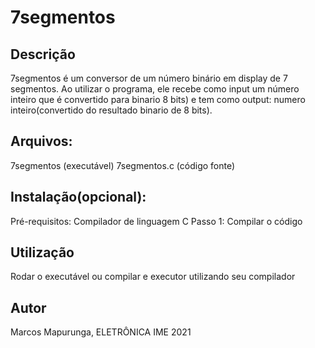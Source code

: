 # 7segmentos

## Descrição

7segmentos é um conversor de um número binário em display de 7 segmentos. Ao utilizar o programa, ele recebe como input um número inteiro que é convertido para binario 8 bits) e tem como output: numero inteiro(convertido do resultado binario de 8 bits).

## Arquivos:

7segmentos     (executável)
7segmentos.c   (código fonte)

## Instalação(opcional):

Pré-requisitos: Compilador de linguagem C
Passo 1: Compilar o código

## Utilização

Rodar o executável ou compilar e executor utilizando seu compilador

## Autor

Marcos Mapurunga, ELETRÔNICA IME 2021
